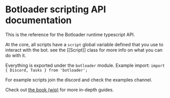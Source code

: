 # Botloader scripting API documentation

This is the reference for the Botloader runtime typescript API.

At the core, all scripts have a `script` global variable defined that you use to interact with the bot. see the [[Script]] class for more info on what you can do with it.

Everything is exported under the `botloader` module. 
Example import: `import { Discord, Tasks } from 'botloader';`

For example scripts join the discord and check the examples channel.

Check out [the book (wip)](/book/) for more in-depth guides.